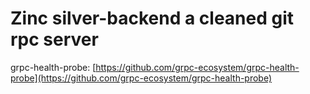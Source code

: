# Zinc silver-backend a cleaned git rpc server

grpc-health-probe: [https://github.com/grpc-ecosystem/grpc-health-probe](https://github.com/grpc-ecosystem/grpc-health-probe)